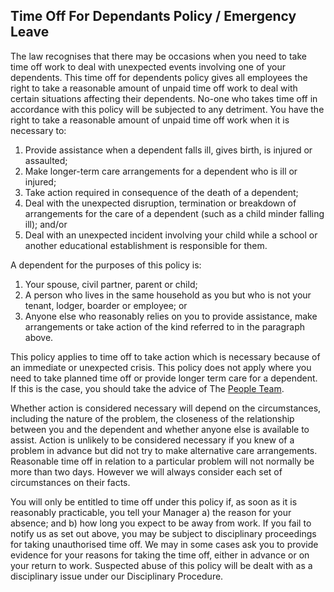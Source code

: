 ## Time Off For Dependants Policy / Emergency Leave
The law recognises that there may be occasions when you need to take time off work to deal with unexpected
events involving one of your dependents. This time off for dependents policy gives all employees the right to take
a reasonable amount of unpaid time off work to deal with certain situations affecting their dependents. No-one who takes time off in accordance with this policy will be subjected to any detriment. You have the right to take a
reasonable amount of unpaid time off work when it is necessary to:

1. Provide assistance when a dependent falls ill, gives birth, is injured or assaulted;
2. Make longer-term care arrangements for a dependent who is ill or injured;
3. Take action required in consequence of the death of a dependent;
4. Deal with the unexpected disruption, termination or breakdown of arrangements for the care of a
dependent (such as a child minder falling ill); and/or
5. Deal with an unexpected incident involving your child while a school or another educational
establishment is responsible for them.

A dependent for the purposes of this policy is:

1. Your spouse, civil partner, parent or child;
2. A person who lives in the same household as you but who is not your tenant, lodger, boarder or
employee; or
3. Anyone else who reasonably relies on you to provide assistance, make arrangements or take action of the
kind referred to in the paragraph above.

This policy applies to time off to take action which is necessary because of an immediate or unexpected crisis. This
policy does not apply where you need to take planned time off or provide longer term care for a dependent. If this
is the case, you should take the advice of The [People Team](mailto:people@infinityworks.com).

Whether action is considered necessary will depend on the circumstances, including the nature of the problem,
the closeness of the relationship between you and the dependent and whether anyone else is available to assist.
Action is unlikely to be considered necessary if you knew of a problem in advance but did not try to make
alternative care arrangements. Reasonable time off in relation to a particular problem will not normally be more
than two days. However we will always consider each set of circumstances on their facts.

You will only be entitled to time off under this policy if, as soon as it is reasonably practicable, you tell your
Manager a) the reason for your absence; and b) how long you expect to be away from work. If you fail to notify us
as set out above, you may be subject to disciplinary proceedings for taking unauthorised time off. We may in some
cases ask you to provide evidence for your reasons for taking the time off, either in advance or on your return to
work. Suspected abuse of this policy will be dealt with as a disciplinary issue under our Disciplinary Procedure.
